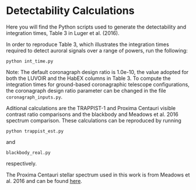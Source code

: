 # Detectability Calculations

Here you will find the Python scripts used to generate the detectability and integration times, Table 3 in Luger et al. (2016).

In order to reproduce Table 3, which illustrates the integration times required to detect auroral signals over a range of powers, run the following:

```
python int_time.py
```

Note: The default coronagraph design ratio is 1.0e-10, the value adopted for both the LUVOIR and the HabEX columns in Table 3.  To compute the integration times for ground-based coronagraphic telescope configurations, the coronagraph design ratio parameter can be changed in the file ```coronagraph_inputs.py```.

Aditional calculations are the TRAPPIST-1 and Proxima Centauri visible contrast ratio comparisons and the blackbody and Meadows et al. 2016 spectrum comparison.  These calculations can be reproduced by running

```
python trappist_est.py
```

and

```
blackbody_real.py
```

respectively.

The Proxima Centauri stellar spectrum used in this work is from Meadows et al. 2016 and can be found [here](http://vpl.astro.washington.edu/spectra/stellar/proxcen.htm).

